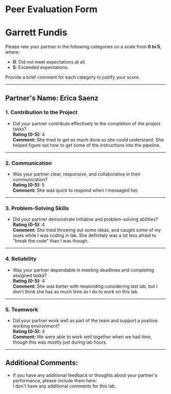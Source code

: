 # Peer Evaluation Form
# Garrett Fundis

Please rate your partner in the following categories on a scale from **0 to 5**, where:
- **0**: Did not meet expectations at all.
- **5**: Exceeded expectations.

Provide a brief comment for each category to justify your score.

---

## Partner's Name: Erica Saenz

### 1. **Contribution to the Project**
   - Did your partner contribute effectively to the completion of the project tasks?  
   **Rating (0-5):** 4  
   **Comment:** She tried to get as much done as she could understand. She helped figure out how to get some of the instructions into the pipeline.

---

### 2. **Communication**
   - Was your partner clear, responsive, and collaborative in their communication?  
   **Rating (0-5):** 5  
   **Comment:** She was quick to respond when I messaged her.

---

### 3. **Problem-Solving Skills**
   - Did your partner demonstrate initiative and problem-solving abilities?  
   **Rating (0-5):** 4  
   **Comment:** She tried throwing out some ideas, and caught some of my isues while I was coding in lab. She definitely was a lot less afraid to "break the code" than I was though.

---

### 4. **Reliability**
   - Was your partner dependable in meeting deadlines and completing assigned tasks?  
   **Rating (0-5):** 4  
   **Comment:** She was better with responding considering last lab, but I don't think she has as much time as I do to work on this lab.

---

### 5. **Teamwork**
   - Did your partner work well as part of the team and support a positive working environment?  
   **Rating (0-5):** 4  
   **Comment:** We were able to work well together when we had time, though this was mostly just during lab hours.

---

## Additional Comments:
- If you have any additional feedback or thoughts about your partner's performance, please include them here:  
  I don't have any additional comments for this lab.
